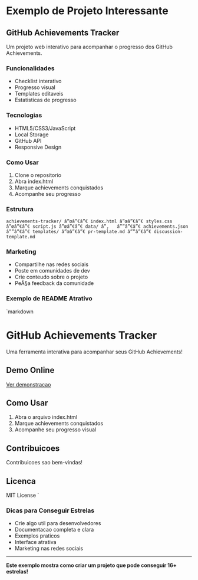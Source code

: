 ﻿# Exemplo de Projeto Interessante

## GitHub Achievements Tracker

Um projeto web interativo para acompanhar o progresso dos GitHub Achievements.

### Funcionalidades
- Checklist interativo
- Progresso visual
- Templates editaveis
- Estatisticas de progresso

### Tecnologias
- HTML5/CSS3/JavaScript
- Local Storage
- GitHub API
- Responsive Design

### Como Usar
1. Clone o repositorio
2. Abra index.html
3. Marque achievements conquistados
4. Acompanhe seu progresso

### Estrutura
`
achievements-tracker/
â”œâ”€â”€ index.html
â”œâ”€â”€ styles.css
â”œâ”€â”€ script.js
â”œâ”€â”€ data/
â”‚   â””â”€â”€ achievements.json
â””â”€â”€ templates/
    â”œâ”€â”€ pr-template.md
    â””â”€â”€ discussion-template.md
`

### Marketing
- Compartilhe nas redes sociais
- Poste em comunidades de dev
- Crie conteudo sobre o projeto
- PeÃ§a feedback da comunidade

### Exemplo de README Atrativo
`markdown
# GitHub Achievements Tracker

Uma ferramenta interativa para acompanhar seus GitHub Achievements!

## Demo Online
[Ver demonstracao](https://seu-usuario.github.io/achievements-tracker)

## Como Usar
1. Abra o arquivo index.html
2. Marque achievements conquistados
3. Acompanhe seu progresso visual

## Contribuicoes
Contribuicoes sao bem-vindas!

## Licenca
MIT License
`

### Dicas para Conseguir Estrelas
- Crie algo util para desenvolvedores
- Documentacao completa e clara
- Exemplos praticos
- Interface atrativa
- Marketing nas redes sociais

---

**Este exemplo mostra como criar um projeto que pode conseguir 16+ estrelas!**
